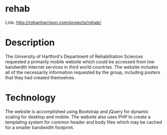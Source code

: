 # rehab
Link: http://rohanharrison.com/projects/rehab/

# Description
The University of Hartford's Department of Rehabilitation Sciences requested a primarily mobile website which could be accessed from low bandwidth Internet services in third world countries. The website includes all of the necessarily information requested by the group, including posters that they had created themselves.

# Technology
The website is accomplished using Bootstrap and jQuery for dynamic scaling for desktop and mobile. The website also uses PHP to create a templating system for common header and body files which may be cached for a smaller bandwidth footprint.


